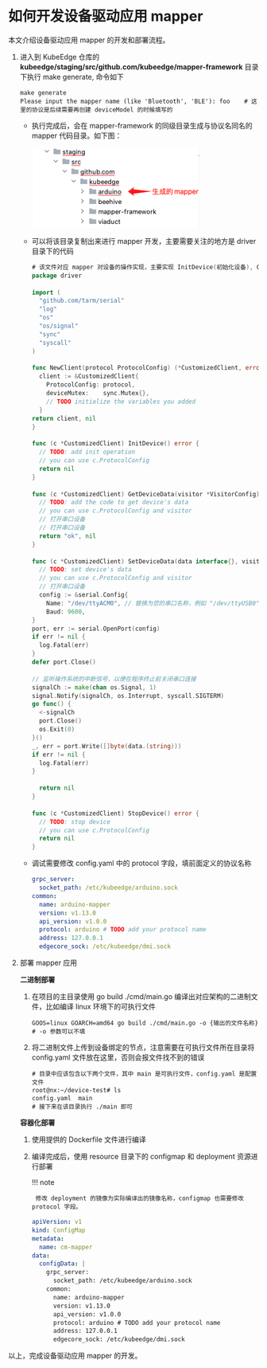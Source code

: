 # 如何开发设备驱动应用 mapper

本文介绍设备驱动应用 mapper 的开发和部署流程。

1. 进入到 KubeEdge 仓库的 **kubeedge/staging/src/github.com/kubeedge/mapper-framework** 目录下执行 make generate, 命令如下

    ```shell
    make generate
    Please input the mapper name (like 'Bluetooth', 'BLE'): foo    # 这里的协议是后续需要再创建 deviceModel 的时候填写的
    ```

    - 执行完成后，会在 mapper-framework 的同级目录生成与协议名同名的 mapper 代码目录。如下图：
    
        ![mapper 目录](../images/mapper-01.png)

    - 可以将该目录复制出来进行 mapper 开发，主要需要关注的地方是 driver 目录下的代码

        ```go
        # 该文件对应 mapper 对设备的操作实现，主要实现 InitDevice(初始化设备), GetDeviceData(获取设备数据), SetDeviceData(给设备赋值), StopDevice(停止设备)
        package driver
        ​
        import (
          "github.com/tarm/serial"
          "log"
          "os"
          "os/signal"
          "sync"
          "syscall"
        )
        ​
        func NewClient(protocol ProtocolConfig) (*CustomizedClient, error) {
          client := &CustomizedClient{
            ProtocolConfig: protocol,
            deviceMutex:    sync.Mutex{},
            // TODO initialize the variables you added
          }
        return client, nil
        }
        ​
        func (c *CustomizedClient) InitDevice() error {
          // TODO: add init operation
          // you can use c.ProtocolConfig
          return nil
        }
        ​
        func (c *CustomizedClient) GetDeviceData(visitor *VisitorConfig) (interface{}, error) {
          // TODO: add the code to get device's data
          // you can use c.ProtocolConfig and visitor
          // 打开串口设备
          // 打开串口设备
          return "ok", nil
        }
        ​
        func (c *CustomizedClient) SetDeviceData(data interface{}, visitor *VisitorConfig) error {
          // TODO: set device's data
          // you can use c.ProtocolConfig and visitor
          // 打开串口设备
          config := &serial.Config{
            Name: "/dev/ttyACM0", // 替换为您的串口名称，例如 "/dev/ttyUSB0"（Linux）或 "COM1"（Windows）
            Baud: 9600,
        }
        port, err := serial.OpenPort(config)
        if err != nil {
          log.Fatal(err)
        }
        defer port.Close()
        ​
        // 监听操作系统的中断信号，以便在程序终止前关闭串口连接
        signalCh := make(chan os.Signal, 1)
        signal.Notify(signalCh, os.Interrupt, syscall.SIGTERM)
        go func() {
          <-signalCh
          port.Close()
          os.Exit(0)
        }()
        _, err = port.Write([]byte(data.(string)))
        if err != nil {
          log.Fatal(err)
        }
        ​
          return nil
        }
        ​
        func (c *CustomizedClient) StopDevice() error {
          // TODO: stop device
          // you can use c.ProtocolConfig
          return nil
        }
        ```

    - 调试需要修改 config.yaml 中的 protocol 字段，填前面定义的协议名称

        ```yaml
        grpc_server:
          socket_path: /etc/kubeedge/arduino.sock
        common:
          name: arduino-mapper
          version: v1.13.0
          api_version: v1.0.0
          protocol: arduino # TODO add your protocol name
          address: 127.0.0.1
          edgecore_sock: /etc/kubeedge/dmi.sock
        ```

2. 部署 mapper 应用

    **二进制部署**

    1. 在项目的主目录使用 go build ./cmd/main.go 编译出对应架构的二进制文件，比如编译 linux 环境下的可执行文件

        ```shell
        GOOS=linux GOARCH=amd64 go build ./cmd/main.go -o {输出的文件名称}     # -o 参数可以不填
        ```

    2. 将二进制文件上传到设备绑定的节点，注意需要在可执行文件所在目录将 config.yaml 文件放在这里，否则会报文件找不到的错误

        ```shell
        # 目录中应该包含以下两个文件，其中 main 是可执行文件，config.yaml 是配置文件
        root@nx:~/device-test# ls
        config.yaml  main
        # 接下来在该目录执行 ./main 即可
        ```

    **容器化部署**

    1. 使用提供的 Dockerfile 文件进行编译
    
    2. 编译完成后，使用 resource 目录下的 configmap 和 deployment 资源进行部署

        !!! note

            修改 deployment 的镜像为实际编译出的镜像名称，configmap 也需要修改 protocol 字段。
    
        ```yaml
        apiVersion: v1
        kind: ConfigMap
        metadata:
          name: cm-mapper
        data:
          configData: |
            grpc_server:
              socket_path: /etc/kubeedge/arduino.sock
            common:
              name: arduino-mapper
              version: v1.13.0
              api_version: v1.0.0
              protocol: arduino # TODO add your protocol name
              address: 127.0.0.1
              edgecore_sock: /etc/kubeedge/dmi.sock
        ```

以上，完成设备驱动应用 mapper 的开发。
